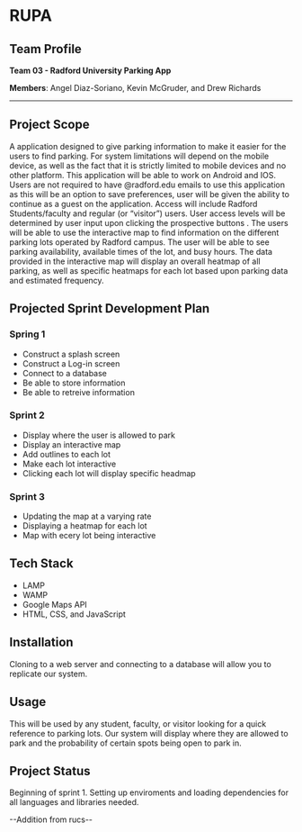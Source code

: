 # RUPA
## Team Profile
**Team 03 - Radford University Parking App** 

**Members**: Angel Diaz-Soriano, Kevin McGruder, and Drew Richards
***
## Project Scope
A application designed to give parking information to make it easier for the users to find parking. For system limitations will depend on the mobile device, as well as the fact that it is strictly limited to mobile devices and no other platform. This application will be able to work on Android and IOS. Users are not required to have @radford.edu emails to use this application as this will be an option to save preferences, user will be given the ability to continue as a guest on the application. Access will include Radford Students/faculty and regular (or “visitor”) users.  User access levels will be determined by user input upon clicking the prospective buttons . The users will be able to use the interactive map to find information on the different parking lots operated by Radford campus. The user will be able to see parking availability, available times of the lot, and busy hours. The data provided in the interactive map will display an overall heatmap of all parking, as well as specific heatmaps for each lot based upon parking data and estimated frequency.

## Projected Sprint Development Plan
### Spring 1
 * Construct a splash screen 
 * Construct a Log-in screen
 * Connect to a database
 * Be able to store information
 * Be able to retreive information
### Sprint 2
 * Display where the user is allowed to park
 * Display an interactive map
 * Add outlines to each lot
 * Make each lot interactive
 * Clicking each lot will display specific headmap
### Sprint 3
 * Updating the map at a varying rate
 * Displaying a heatmap for each lot
 * Map with ecery lot being interactive
## Tech Stack
 * LAMP
 * WAMP
 * Google Maps API
 * HTML, CSS, and JavaScript
## Installation
Cloning to a web server and connecting to a database will allow you to replicate our system.
## Usage
This will be used by any student, faculty, or visitor looking for a quick reference to parking lots. Our system will display where they are allowed to park and the probability of certain spots being open to park in.
## Project Status
Beginning of sprint 1. Setting up enviroments and loading dependencies for all languages and libraries needed.

--Addition from rucs--